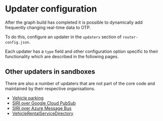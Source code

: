 # Updater configuration

After the graph build has completed it is possible to dynamically add frequently changing real-time 
data to OTP.

To do this, configure an updater in the `updaters` section of `router-config.json`.

Each updater has a `type` field and other configuration option specific to their functionality which
are described in the following pages.

## Other updaters in sandboxes

There are also a number of updaters that are not part of the core code and maintained by their 
respective organisations. 

- [Vehicle parking](sandbox/VehicleParking.md)
- [SIRI over Google Cloud PubSub](sandbox/siri/SiriGooglePubSubUpdater.md)
- [SIRI over Azure Message Bus](sandbox/siri/SiriAzureUpdater.md)
- [VehicleRentalServiceDirectory](sandbox/VehicleRentalServiceDirectory.md)

